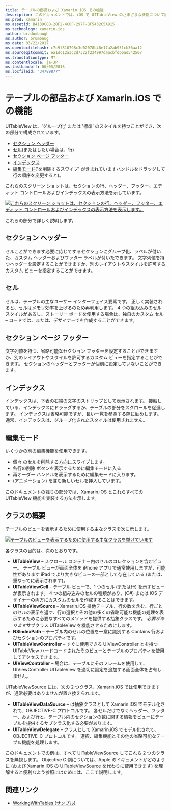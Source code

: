 ```yaml
---
title: テーブルの部品および Xamarin.iOS での機能
description: このドキュメントでは、iOS で UITableView のさまざまな機能について説明します。 これは、セクションのヘッダー、セル、ページ フッターのセクションで、インデックス、および編集モードについて説明します。
ms.prod: xamarin
ms.assetid: B4139C8B-28F2-4C0F-297F-BF5432C5A915
ms.technology: xamarin-ios
author: bradumbaugh
ms.author: brumbaug
ms.date: 03/22/2017
ms.openlocfilehash: c7c9f810798c3d02078b48e17a2ab951cb36aa12
ms.sourcegitcommit: ea1dc12a3c2d7322f234997daacbfdb6ad542507
ms.translationtype: MT
ms.contentlocale: ja-JP
ms.lasthandoff: 06/05/2018
ms.locfileid: "34789877"
---
```

# <a name="table-parts-and-functionality-in-xamarinios"></a>テーブルの部品および Xamarin.iOS での機能

UITableView は、'グループ化' または '標準' のスタイルを持つことができ、次の部分で構成されています。

-  [セクション ヘッダー](#Section_Header)
-  [セル](#Cells)(またはしたい場合は、行)
-  [セクション ページ フッター](#Section_Footer)
-  [インデックス](#Index)
-  [編集モード](#Edit_Features)('を削除するスワイプ' が含まれていますハンドルをドラッグして行の順序を変更すると)。 

これらのスクリーン ショットは、セクションの行、ヘッダー、フッター、エディット コントロールおよびインデックスの表示方法を示しています。

 [![](table-parts-and-functionality-images/image1a.png "これらのスクリーン ショットは、セクションの行、ヘッダー、フッター、エディット コントロールおよびインデックスの表示方法を表示します。")](table-parts-and-functionality-images/image1a.png#lightbox)

これらの部分で詳しく説明します。

<a name="Section_Header" />

## <a name="section-header"></a>セクション ヘッダー

セルことができます必要に応じてするセクションにグループ化、ラベルが付いた、カスタム ヘッダーおよびフッター ラベルが付いたできます。 文字列値を持つヘッダーを設定することができますか、別のレイアウトやスタイルを許可するカスタム ビューを指定することができます。

<a name="Cells" />

## <a name="cells"></a>セル

セルは、テーブルの主なユーザー インターフェイス要素です。 正しく実装されると、セルはメモリ効率を上げるのため再利用します。 4 つの組み込みのセル スタイルがあるし、ストーリー ボードを使用する場合は、独自のカスタム セル – コードでは、または、デザイナーでを作成することができます。

<a name="Section_Footer"/>

## <a name="section-footer"></a>セクション ページ フッター

文字列値を持つ、省略可能なセクション フッターを設定することができますか、別のレイアウトやスタイルを許可するカスタム ビューを指定することができます。 セクションのヘッダーとフッターが個別に設定していないことができます。

<a name="Index" />

## <a name="index"></a>インデックス

インデックスは、下表の右端の文字のストリップとして表示されます。
接触している、インデックスにドラッグするか、テーブルの部分をスクロールを促進します。 インデックスは省略可能ですが、長い一覧を参照する際に勧めします。 通常、インデックスは、グループ化されたスタイルは使用されません。

<a name="Edit_Features" />

## <a name="editing-mode"></a>編集モード

いくつかの別の編集機能を使用できます。

- 個々 のセルを削除する方向にスワイプします。
- 各行の削除 ボタンを表示するために編集モードに入る 
- 再オーダー ハンドルを表示するために編集モードに入ります。 
- (アニメーション) を含む新しいセルを挿入しています。

このドキュメントの残りの部分では、Xamarin.iOS とこれらすべての UITableView 機能を実装する方法を示します。


## <a name="classes-overview"></a>クラスの概要

テーブルのビューを表示するために使用する主なクラスを次に示します。

[![](table-parts-and-functionality-images/classdiagram.png "テーブルのビューを表示するために使用する主なクラスを挙げています")](table-parts-and-functionality-images/classdiagram.png#lightbox)

各クラスの目的は、次のとおりです。

- **UITableView** – スクロール コンテナー内のセルのコレクションを含むビュー。 テーブル ビューが画面全体を iPhone アプリで通常使用しますが、可能性があります iPad でより大きなビューの一部として存在している (または、重なってに表示されます)。 
- **UITableViewCell** – テーブル ビューで、1 つのセル (または行) を示すビューが表示されます。 4 つの組み込みのセルの種類があり、(C#) または iOS デザイナーの両方にカスタムのセルを作成することはできます。 
- **UITableViewSource** – Xamarin.iOS 排他テーブル、行の数を含む、行ごとのセルの表示を返す、行の選択とその他の多くの省略可能な機能の処理を表示するために必要なすべてのメソッドを提供する抽象クラスです。 *必要があります*サブクラス UITableView を機能させるためにします。 
- **NSIndexPath** – テーブル内のセルの位置を一意に識別する Contains 行およびセクションのプロパティです。 
- **UITableViewController** – すぐに使用できる UIViewController とを持つ UITableView ハードコードされたそのビューとテーブルのプロパティを使用してアクセスできます。 
- **UIViewController** – 場合は、テーブルにそのフレームを使用して、UIViewController UITableView を適切に設定を追加する画面全体を占有しません。 

UITableViewSource には、次の 2 つクラス、Xamarin.iOS では使用できますが、通常必要はありませんが置き換えられます。

- **UITableViewDataSource** – は抽象クラスとして Xamarin.iOS でモデル化されて、OBJECTIVE-C プロトコルです。 各セルだけでなくヘッダー、フッター、および行と、テーブル内のセクションの数に関する情報をビューにテーブルを提供するサブクラス化する必要があります。 
- **UITableViewDelegate** – クラスとして Xamarin.iOS でモデル化されて、OBJECTIVE-C プロトコルです。 選択、編集機能とその他の省略可能なテーブル機能を処理します。 

このドキュメントでの例は、すべて UITableViewSource してこれら 2 つのクラスを無視します。 Objective C 例については、Apple のドキュメントがどのように (および Xamarin.iOS の UITableViewSource を代わりに使用できます) を理解すると便利なよう参照にはためには、ここで説明します。

## <a name="related-links"></a>関連リンク

- [WorkingWithTables (サンプル)](https://developer.xamarin.com/samples/monotouch/WorkingWithTables)
